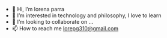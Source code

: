 - 👋 Hi, I’m lorena parra
- 👀 I’m interested in technology and philosophy, I love to learn
- 💞️ I’m looking to collaborate on ...
- 📫 How to reach me lorepg310@gmail.com

<!---
mparra43/mparra43 is a ✨ special ✨ repository because its `README.md` (this file) appears on your GitHub profile.
You can click the Preview link to take a look at your changes.
--->
